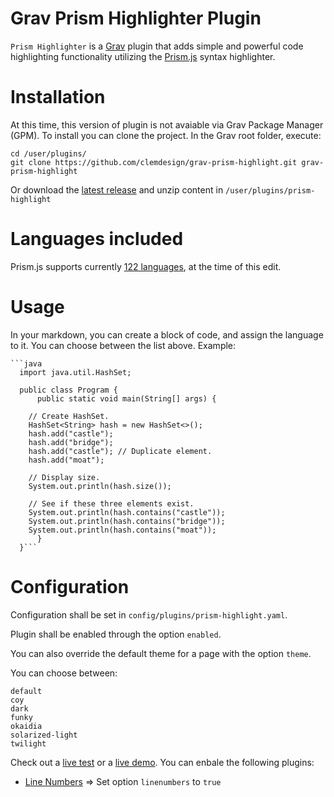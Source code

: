 # Grav Prism Highlighter Plugin

`Prism Highlighter` is a [Grav](http://github.com/getgrav/grav) plugin that adds simple and powerful code highlighting functionality utilizing the [Prism.js](http://prismjs.com/) syntax highlighter.

# Installation

At this time, this version of plugin is not avaiable via Grav Package Manager (GPM). To install you can clone the project. In the Grav root folder, execute:

```git
cd /user/plugins/
git clone https://github.com/clemdesign/grav-prism-highlight.git grav-prism-highlight
```

Or download the [latest release](https://github.com/clemdesign/grav-prism-highlight/releases/latest) and unzip content in `/user/plugins/prism-highlight`

# Languages included

Prism.js supports currently [122 languages](http://prismjs.com/#languages-list), at the time of this edit.

# Usage

In your markdown, you can create a block of code, and assign the language to it. You can choose between the list above. Example:

```
```java
  import java.util.HashSet;

  public class Program {
      public static void main(String[] args) {

    // Create HashSet.
    HashSet<String> hash = new HashSet<>();
    hash.add("castle");
    hash.add("bridge");
    hash.add("castle"); // Duplicate element.
    hash.add("moat");

    // Display size.
    System.out.println(hash.size());

    // See if these three elements exist.
    System.out.println(hash.contains("castle"));
    System.out.println(hash.contains("bridge"));
    System.out.println(hash.contains("moat"));
      }
  }```
  ```

# Configuration

Configuration shall be set in `config/plugins/prism-highlight.yaml`.

Plugin shall be enabled through the option `enabled`.

You can also override the default theme for a page with the option `theme`.

You can choose between:

```
default
coy
dark
funky
okaidia
solarized-light
twilight
```

Check out a [live test](http://prismjs.com/test.html) or a [live demo](http://prismjs.com/index.html#examples).
You can enbale the following plugins:

* [Line Numbers](http://prismjs.com/plugins/line-numbers/) => Set option `linenumbers` to `true`

